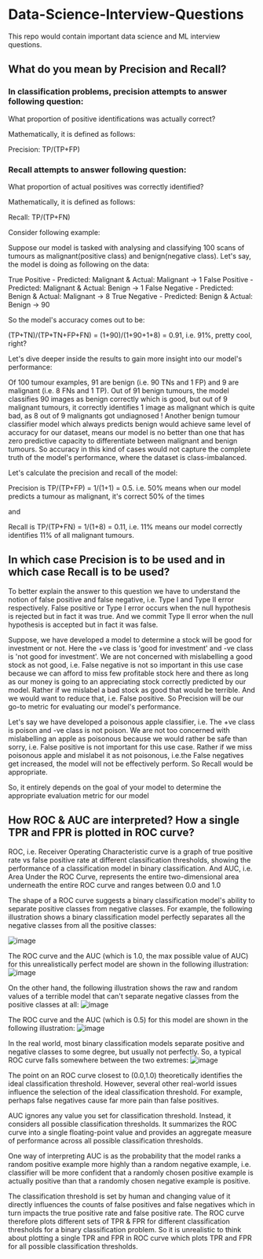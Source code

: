 # Data-Science-Interview-Questions
This repo would contain important data science and ML interview questions.


## What do you mean by Precision and Recall?

### In classification problems, precision attempts to answer following question:

What proportion of positive identifications was actually correct?

Mathematically, it is defined as follows:

Precision: TP/(TP+FP)


### Recall attempts to answer following question:

What proportion of actual positives was correctly identified?

Mathematically, it is defined as follows:

Recall: TP/(TP+FN)


Consider following example:

Suppose our model is tasked with analysing and classifying 100 scans of tumours as malignant(positive class) and benign(negative class).   Let's say, the model is doing as following on the data:

True Positive - Predicted: Malignant & Actual: Malignant -> 1
False Positive - Predicted: Malignant & Actual: Benign -> 1
False Negative - Predicted: Benign & Actual: Malignant -> 8
True Negative - Predicted: Benign & Actual: Benign -> 90

So the model's accuracy comes out to be:

(TP+TN)/(TP+TN+FP+FN) = (1+90)/(1+90+1+8) = 0.91, i.e. 91%, pretty cool, right?

Let's dive deeper inside the results to gain more insight into our model's performance:

Of 100 tumour examples, 91 are benign (i.e. 90 TNs and 1 FP) and 9 are malignant (i.e. 8 FNs and 1 TP). Out of 91 benign tumours, the model classifies 90 images as benign correctly which is good, but out of 9 malignant tumours, it correctly identifies 1 image as malignant which is quite bad, as 8 out of 9 malignants got undiagnosed ! Another benign tumour classifier model which always predicts benign would achieve same level of accuracy for our dataset, means our model is no better than one that has zero predictive capacity to differentiate between malignant and benign tumours. So accuracy in this kind of cases would not capture the complete truth of the model's performance, where the dataset is class-imbalanced.

Let's calculate the precision and recall of the model:

Precision is TP/(TP+FP) = 1/(1+1) = 0.5. i.e. 50% means when our model predicts a tumour as malignant, it's correct 50% of the times

and

Recall is TP/(TP+FN) = 1/(1+8) = 0.11, i.e. 11% means our model correctly identifies 11% of all malignant tumours.



## In which case Precision is to be used and in which case Recall is to be used?

To better explain the answer to this question we have to understand the notion of false positive and false negative, i.e. Type I and Type II error respectively. False positive or Type I error occurs when the null hypothesis is rejected but in fact it was true. And we commit Type II error when the null hypothesis is accepted but in fact it was false.

Suppose, we have developed a model to determine a stock will be good for investment or not. Here the +ve class is 'good for investment' and -ve class is 'not good for investment'. We are not concerned with mislabelling a good stock as not good, i.e. False negative is not so important in this use case because we can afford to miss few profitable stock here and there as long as our money is going to an appreciating stock correctly predicted by our model. Rather if we mislabel a bad stock as good that would be terrible. And we would want to reduce that, i.e. False positive. So Precision will be our go-to metric for evaluating our model's performance. 	 

Let's say we have developed a poisonous apple classifier, i.e. The +ve class is poison and -ve class is not poison. We are not too concerned with mislabelling an apple as poisonous because we would rather be safe than sorry, i.e. False positive is not important for this use case. Rather if we miss poisonous apple and mislabel it as not poisonous, i.e.the False negatives get increased, the model will not be effectively perform. So Recall would be appropriate.

So, it entirely depends on the goal of your model to determine the appropriate evaluation metric for our model



## How ROC & AUC are interpreted? How a single TPR and FPR is plotted in ROC curve?

ROC, i.e. Receiver Operating Characteristic curve is a graph of true positive rate vs false positive rate at different classification thresholds, showing the performance of a classification model in binary classification.  And AUC, i.e. Area Under the ROC Curve, represents the entire two-dimensional area underneath the entire ROC curve and ranges between 0.0 and 1.0
 

The shape of a ROC curve suggests a binary classification model's ability to separate positive classes from negative classes. For example, the following illustration shows a binary classification model perfectly separates all the negative classes from all the positive classes:

![image](https://user-images.githubusercontent.com/7329719/232595135-e8439078-8a13-4216-8b15-f5750b4d9c73.png)

The ROC curve and the AUC (which is 1.0, the max possible value of AUC) for this unrealistically perfect model are shown in the following illustration:
![image](https://user-images.githubusercontent.com/7329719/232595596-19ed7fb8-0077-4337-95c6-ebbfb9087332.png)


On the other hand, the following illustration shows the raw and random values of a terrible model that can't separate negative classes from the positive classes at all:
![image](https://user-images.githubusercontent.com/7329719/232595649-345017f4-74fb-47e3-a371-15a3cf053a69.png)





The ROC curve and the AUC (which is 0.5) for this  model are shown in the following illustration:
![image](https://user-images.githubusercontent.com/7329719/233121452-ec3d5399-1dc4-426b-a5c4-e2cba8cf0c8c.png)





In the real world, most binary classification models separate positive and negative classes to some degree, but usually not perfectly. So, a typical ROC curve falls somewhere between the two extremes:
![image](https://user-images.githubusercontent.com/7329719/232595762-b585bfb9-2b05-45fe-a6c2-26f04193bfaa.png)


The point on an ROC curve closest to (0.0,1.0) theoretically identifies the ideal classification threshold. However, several other real-world issues influence the selection of the ideal classification threshold. For example, perhaps false negatives cause far more pain than false positives.

AUC ignores any value you set for classification threshold. Instead, it considers all possible classification thresholds. It summarizes the ROC curve into a single floating-point value and provides an aggregate measure of performance across all possible classification thresholds.

One way of interpreting AUC is as the probability that the model ranks a random positive example more highly than a random negative example, i.e. classifier will be more confident that a randomly chosen positive example is actually positive than that a randomly chosen negative example is positive. 




The classification threshold is set by human and changing value of it directly influences the counts of false positives and false negatives which in turn impacts the true positive rate and false positive rate. The ROC curve therefore plots different sets of TPR & FPR for different classification thresholds for a binary classification problem. So it is unrealistic to think about plotting a single TPR and FPR in ROC curve which plots TPR and FPR for all possible classification thresholds.





